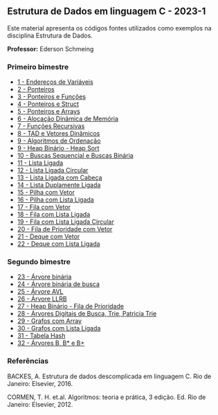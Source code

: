 ## Estrutura de Dados em linguagem C - 2023-1

Este material apresenta os códigos  fontes utilizados como exemplos na disciplina Estrutura de Dados. 

**Professor:** Ederson Schmeing

### Primeiro bimestre

  - [1 - Endereços de Variáveis](https://github.com/edersonschmeing/estrutura-de-dados-em-c/tree/main/2023-1/endereco-de-variaveis)
  - [2 - Ponteiros](https://github.com/edersonschmeing/estrutura-de-dados-em-c/tree/main/2023-1/ponteiros)
  - [3 - Ponteiros e Funções](https://github.com/edersonschmeing/estrutura-de-dados-em-c/tree/main/2023-1/ponteiros-e-funcoes)
  - [4 - Ponteiros e Struct ](https://github.com/edersonschmeing/estrutura-de-dados-em-c/tree/main/2023-1/ponteiros-e-struct)
  - [5 - Ponteiros e Arrays ](https://github.com/edersonschmeing/estrutura-de-dados-em-c/tree/main/2023-1/ponteiros-e-arrays)
  - [6 - Alocação Dinâmica de Memória](https://github.com/edersonschmeing/estrutura-de-dados-em-c/tree/main/2023-1/alocacao-dinamica-de-memoria)
  - [7 - Funções Recursivas](https://github.com/edersonschmeing/estrutura-de-dados-em-c/tree/main/2023-1/funcoes-recursivas)
  - [8 - TAD e Vetores Dinâmicos](https://github.com/edersonschmeing/estrutura-de-dados-em-c/tree/main/2023-1/tad-e-vetor-dinamico)
  - [9 - Algoritmos de Ordenação](https://github.com/edersonschmeing/estrutura-de-dados-em-c/tree/main/2023-1/ordenacao)
  - [9 - Heap Binário - Heap Sort](https://github.com/edersonschmeing/estrutura-de-dados-em-c/tree/main/2023-1/heap-binario-heap-sort)
  - [10 - Buscas Sequencial e Buscas Binária](https://github.com/edersonschmeing/estrutura-de-dados-em-c/tree/main/2023-1/tad-e-vetor-dinamico)  
  - [11 - Lista Ligada](https://github.com/edersonschmeing/estrutura-de-dados-em-c/tree/main/2023-1/lista-ligada)
  - [12 - Lista Ligada Circular](https://github.com/edersonschmeing/estrutura-de-dados-em-c/tree/main/2023-1/lista-ligada-circular)
  - [13 - Lista Ligada com Cabeça](https://github.com/edersonschmeing/estrutura-de-dados-em-c/tree/main/2023-1/lista-ligada-com-cabeca)
  - [14 - Lista Duplamente Ligada](https://github.com/edersonschmeing/estrutura-de-dados-em-c/tree/main/2023-1/lista-duplamente-ligada)
  - [15 - Pilha com Vetor](https://github.com/edersonschmeing/estrutura-de-dados-em-c/tree/main/2023-1/pilha-como-vetor)
  - [16 - Pilha com Lista Ligada](https://github.com/edersonschmeing/estrutura-de-dados-em-c/tree/main/2023-1/pilha-como-lista-ligada)
  - [17 - Fila com Vetor](https://github.com/edersonschmeing/estrutura-de-dados-em-c-1/tree/main/2023-1/fila-como-vetor)
  - [18 - Fila com Lista Ligada](https://github.com/edersonschmeing/estrutura-de-dados-em-c/tree/main/2023-1/fila-como-lista-ligada)
  - [19 - Fila com Lista Ligada Circular](https://github.com/edersonschmeing/estrutura-de-dados-em-c/tree/main/2023-1/fila-como-lista-ligada-circular) 
  - [20 - Fila de Prioridade com Vetor]()   
  - [21 - Deque com Vetor](https://github.com/edersonschmeing/estrutura-de-dados-em-c/tree/main/2023-1/deque-como-vetor)
  - [22 - Deque com Lista Ligada](https://github.com/edersonschmeing/estrutura-de-dados-em-c/tree/main/2023-1/deque-como-lista-ligada)
  
 
 ### Segundo bimestre
 
  - [23 - Árvore binária](https://github.com/edersonschmeing/estrutura-de-dados-em-c/tree/main/2023-1/arvore-binaria)
  - [24 - Árvore binária de busca](https://github.com/edersonschmeing/estrutura-de-dados-em-c/tree/main/2023-1/arvore-binaria-de-busca)
  - [25 - Árvore AVL]()   
  - [26 - Árvore LLRB](https://github.com/edersonschmeing/estrutura-de-dados-em-c/tree/main/2023-1/arvore-LLRB) 
  - [27 - Heap Binário - Fila de Prioridade](https://github.com/edersonschmeing/estrutura-de-dados-em-c/tree/main/2023-1/heap-binario-fila-de-prioridade) 
  - [28 - Árvores Digitais de Busca, Trie, Patricia Trie](https://github.com/edersonschmeing/estrutura-de-dados-em-c-1/tree/main/2023-1/arvore-patricia-trie)  
  - [29 - Grafos com Array](https://github.com/edersonschmeing/estrutura-de-dados-em-c/tree/main/2023-1/grafos-com-array)
  - [30 - Grafos com Lista Ligada](https://github.com/edersonschmeing/estrutura-de-dados-em-c/tree/main/2023-1/grafos-com-lista-ligada)
  - [31 - Tabela Hash](https://github.com/edersonschmeing/estrutura-de-dados-em-c/tree/main/tabela-hash)
  - [32 - Árvores B, B* e B+](https://github.com/edersonschmeing/estrutura-de-dados-em-c/tree/main/2023-1/arvore-b%2B)
  

### Referências 

BACKES, A. Estrutura de dados descomplicada em linguagem C. Rio de Janeiro: Elsevier, 2016.

CORMEN, T. H. et.al. Algoritmos: teoria e prática, 3 edição. Ed. Rio de Janeiro: Elsevier, 2012.
